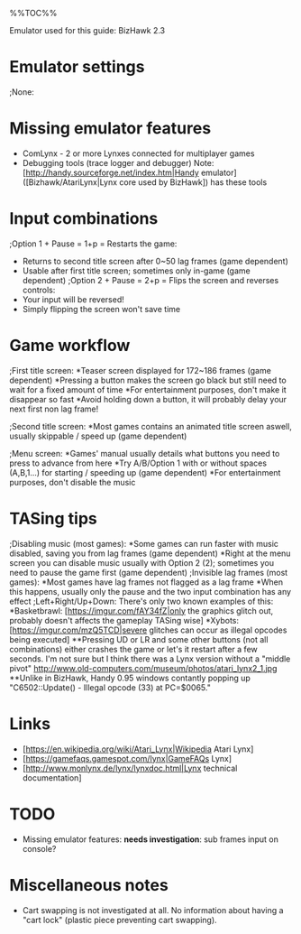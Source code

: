 %%TOC%%

Emulator used for this guide: BizHawk 2.3

# Emulator settings
;None:

# Missing emulator features
- ComLynx - 2 or more Lynxes connected for multiplayer games
- Debugging tools (trace logger and debugger)
Note: [http://handy.sourceforge.net/index.htm|Handy emulator] ([Bizhawk/AtariLynx|Lynx core used by BizHawk]) has these tools

# Input combinations
;Option 1 + Pause = 1+p = Restarts the game:
- Returns to second title screen after 0~50 lag frames (game dependent)
- Usable after first title screen; sometimes only in-game (game dependent)
;Option 2 + Pause = 2+p = Flips the screen and reverses controls:
- Your input will be reversed!
- Simply flipping the screen won't save time

# Game workflow
;First title screen:
*Teaser screen displayed for 172~186 frames (game dependent)
*Pressing a button makes the screen go black but still need to wait for a fixed amount of time
*For entertainment purposes, don't make it disappear so fast
*Avoid holding down a button, it will probably delay your next first non lag frame!

;Second title screen:
*Most games contains an animated title screen aswell, usually skippable / speed up (game dependent)

;Menu screen:
*Games' manual usually details what buttons you need to press to advance from here
*Try A/B/Option 1 with or without spaces (A,B,1...) for starting / speeding up (game dependent)
*For entertainment purposes, don't disable the music

# TASing tips
;Disabling music (most games):
*Some games can run faster with music disabled, saving you from lag frames (game dependent)
*Right at the menu screen you can disable music usually with Option 2 (2); sometimes you need to pause the game first (game dependent)
;Invisible lag frames (most games):
*Most games have lag frames not flagged as a lag frame
*When this happens, usually only the pause and the two input combination has any effect
;Left+Right/Up+Down: There's only two known examples of this:
*Basketbrawl: [https://imgur.com/fAY34fZ|only the graphics glitch out, probably doesn't affects the gameplay TASing wise]
*Xybots: [https://imgur.com/mzQ5TCD|severe glitches can occur as illegal opcodes being executed]
**Pressing UD or LR and some other buttons (not all combinations) either crashes the game or let's it restart after a few seconds. I'm not sure but I think there was a Lynx version without a "middle pivot" http://www.old-computers.com/museum/photos/atari_lynx2_1.jpg 
**Unlike in BizHawk, Handy 0.95  windows contantly popping up "C6502::Update() - Illegal opcode (33) at PC=$0065."

# Links
- [https://en.wikipedia.org/wiki/Atari_Lynx|Wikipedia Atari Lynx]
- [https://gamefaqs.gamespot.com/lynx|GameFAQs Lynx]
- [http://www.monlynx.de/lynx/lynxdoc.html|Lynx technical documentation]

# TODO
- Missing emulator features: __needs investigation__: sub frames input on console?

# Miscellaneous notes
- Cart swapping is not investigated at all. No information about having a "cart lock" (plastic piece preventing cart swapping).
